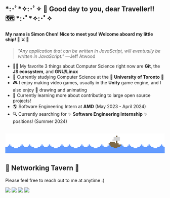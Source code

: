 ## \*:･ﾟ\*✧:･ﾟ✧ 👋 Good day to you, dear Traveller!! 🗺️ \*:･ﾟ\*✧:･ﾟ✧
#### My name is Simon Chen! Nice to meet you! Welcome aboard my little ship! 🌊 ⚔️ 🍺
> *"Any application that can be written in JavaScript, will eventually be written in JavaScript."* —Jeff Atwood
- 👨‍💻 My favorite 3 things about Computer Science right now are **Git**, the **JS ecosystem**, and **GNU/Linux**
- 🌲 Currently studying Computer Science at the 🏫 **University of Toronto** 🍄
- 🎮 I enjoy making video games, usually in the **Unity** game engine, and I also enjoy 🎨 drawing and animating
- 🚄 Currently learning more about contributing to large open source projects!
- 🌎 Software Engineering Intern at **AMD** (May 2023 - April 2024)
- 🔍 Currently searching for :sparkles: **Software Engineering Internship** :sparkles: positions! (Summer 2024)

<img src="images/ocean_wave.gif" width=12.5%><img src="images/ocean_wave.gif" width=12.5%><img src="images/ocean_wave.gif" width=12.5%><img src="images/ocean_wave.gif" width=12.5%><img src="images/ocean_wave.gif" width=12.5%><img src="images/ship.gif" width=12.5%><img src="images/ocean_wave.gif" width=12.5%><img src="images/ocean_wave.gif" width=12.5%>
---

## 💬 Networking Tavern 🍺
Please feel free to reach out to me at anytime :)

[![](https://img.shields.io/badge/Email-f66?style=flat-square&logo=maildotru&logoColor=white)](mailto:simonchen.sc.2002@gmail.com)
[![](https://img.shields.io/badge/LinkedIn-0a66c2?style=flat-square&logo=linkedin&logoColor=white)](https://www.linkedin.com/in/simon-chen-sc/) [![](https://img.shields.io/badge/Twitter-1da1f2?style=flat-square&logo=twitter&logoColor=white)](https://twitter.com/SimonChen2002/) [![](https://img.shields.io/badge/Instagram-f66?style=flat-square&logo=instagram&logoColor=white)](https://www.instagram.com/0x80070570/)

